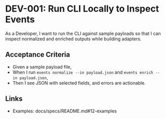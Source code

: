 # DEV-001: Run CLI Locally to Inspect Events

As a Developer, I want to run the CLI against sample payloads so that I can inspect normalized and enriched outputs while building adapters.

## Acceptance Criteria

- Given a sample payload file,
- When I run `events normalize --in payload.json` and `events enrich --in payload.json`,
- Then I see JSON with selected fields, and errors are actionable.

## Links

- Examples: docs/specs/README.md#12-examples

